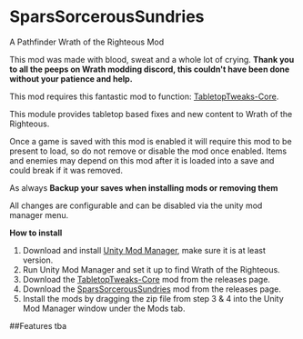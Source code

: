 # SparsSorcerousSundries
A Pathfinder Wrath of the Righteous Mod

This mod was made with blood, sweat and a whole lot of crying.
**Thank you to all the peeps on Wrath modding discord, this couldn't have been done without your patience and help.**

This mod requires this fantastic mod to function: [TabletopTweaks-Core](https://github.com/Vek17/TabletopTweaks-Core/releases).

This module provides tabletop based fixes and new content to Wrath of the Righteous.

Once a game is saved with this mod is enabled it will require this mod to be present to load, so do not remove or disable the mod once enabled.
Items and enemies may depend on this mod after it is loaded into a save and could break if it was removed.

As always **Backup your saves when installing mods or removing them**

All changes are configurable and can be disabled via the unity mod manager menu.

**How to install**

1. Download and install [Unity Mod Manager](https://github.com/newman55/unity-mod-manager), make sure it is at least version.
2. Run Unity Mod Manager and set it up to find Wrath of the Righteous.
3. Download the [TabletopTweaks-Core](https://github.com/Vek17/TabletopTweaks-Core/releases) mod from the releases page.
4. Download the [SparsSorcerousSundries](https://github.com/TheSparhawk/SparsSorcerousSundries/releases) mod from the releases page.
5. Install the mods by dragging the zip file from step 3 & 4 into the Unity Mod Manager window under the Mods tab.


##Features
tba
